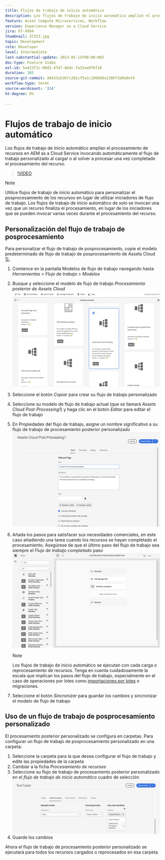 ```yaml
---
title: Flujos de trabajo de inicio automático
description: Los flujos de trabajo de inicio automático amplían el procesamiento de recursos invocando automáticamente el flujo de trabajo personalizado al cargar o al volver a procesar.
feature: Asset Compute Microservices, Workflow
version: Experience Manager as a Cloud Service
jira: KT-4994
thumbnail: 37323.jpg
topic: Development
role: Developer
level: Intermediate
last-substantial-update: 2023-05-14T00:00:00Z
doc-type: Feature Video
exl-id: 5e423f2c-90d2-474f-8bdc-fa15ae976f18
duration: 385
source-git-commit: 48433a5367c281cf5a1c106b08a1306f1b0e8ef4
workflow-type: tm+mt
source-wordcount: '324'
ht-degree: 0%

---
```


# Flujos de trabajo de inicio automático

Los flujos de trabajo de inicio automático amplían el procesamiento de recursos en AEM as a Cloud Service invocando automáticamente el flujo de trabajo personalizado al cargar o al volver a procesar una vez completado el procesamiento del recurso.

>[!VIDEO](https://video.tv.adobe.com/v/37323?quality=12&learn=on)

>[!NOTE]
>
>Utilice flujos de trabajo de inicio automático para personalizar el posprocesamiento de los recursos en lugar de utilizar iniciadores de flujo de trabajo. Los flujos de trabajo de inicio automático de _solo_ se invocan una vez que un recurso finaliza el procesamiento, en lugar de los iniciadores que se pueden invocar varias veces durante el procesamiento del recurso.

## Personalización del flujo de trabajo de posprocesamiento

Para personalizar el flujo de trabajo de posprocesamiento, copie el modelo predeterminado de flujo de trabajo de posprocesamiento de Assets Cloud [1&rbrace;.](../../foundation/workflow/use-the-workflow-editor.md)

1. Comience en la pantalla Modelos de flujo de trabajo navegando hasta _Herramientas_ > _Flujo de trabajo_ > _Modelos_
2. Busque y seleccione el modelo de flujo de trabajo _Procesamiento posterior de Assets Cloud_<br/>
   ![Seleccione el modelo de flujo de trabajo de procesamiento posterior de Assets Cloud](assets/auto-start-workflow-select-workflow.png)
3. Seleccione el botón _Copiar_ para crear su flujo de trabajo personalizado
4. Seleccione su modelo de flujo de trabajo actual (que se llamará _Assets Cloud Post-Processing1_) y haga clic en el botón _Editar_ para editar el flujo de trabajo
5. En Propiedades del flujo de trabajo, asigne un nombre significativo a su flujo de trabajo de procesamiento posterior personalizado<br/>
   ![Cambiando el nombre](assets/auto-start-workflow-change-name.png)
6. Añada los pasos para satisfacer sus necesidades comerciales, en este caso añadiendo una tarea cuando los recursos se hayan completado el procesamiento. Asegúrese de que el último paso del flujo de trabajo sea siempre el _Flujo de trabajo completado_ paso<br/>
   ![Agregar pasos de flujo de trabajo](assets/auto-start-workflow-customize-steps.png)

   >[!NOTE]
   >
   >Los flujos de trabajo de inicio automático se ejecutan con cada carga o reprocesamiento de recursos. Tenga en cuenta cuidadosamente la escala que implican los pasos del flujo de trabajo, especialmente en el caso de operaciones por lotes como [importaciones por lotes](../../cloud-service/migration/bulk-import.md) o migraciones.

7. Seleccione el botón _Sincronizar_ para guardar los cambios y sincronizar el modelo de flujo de trabajo

## Uso de un flujo de trabajo de posprocesamiento personalizado

El procesamiento posterior personalizado se configura en carpetas. Para configurar un flujo de trabajo de posprocesamiento personalizado en una carpeta:

1. Seleccione la carpeta para la que desea configurar el flujo de trabajo y edite las propiedades de la carpeta
2. Cambiar a la ficha _Procesamiento de recursos_
3. Seleccione su flujo de trabajo de procesamiento posterior personalizado en el _flujo de trabajo de inicio automático_ cuadro de selección<br/>
   ![Establecer el flujo de trabajo de procesamiento posterior](assets/auto-start-workflow-set-workflow.png)
4. Guarde los cambios

Ahora el flujo de trabajo de procesamiento posterior personalizado se ejecutará para todos los recursos cargados o reprocesados en esa carpeta.
